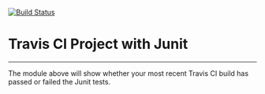 [![Build Status](https://travis-ci.org/t3ly/IntelliJIntro.svg?branch=master)](https://travis-ci.org/t3ly/IntelliJIntro)
# Travis CI Project with Junit
----------
The module above will show whether your most recent Travis CI
build has passed or failed the Junit tests. 
